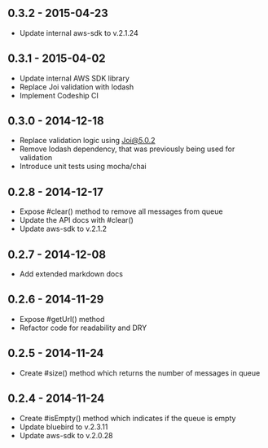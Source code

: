 ## 0.3.2 - 2015-04-23

* Update internal aws-sdk to v.2.1.24

## 0.3.1 - 2015-04-02

* Update internal AWS SDK library
* Replace Joi validation with lodash
* Implement Codeship CI

## 0.3.0 - 2014-12-18

* Replace validation logic using Joi@5.0.2
* Remove lodash dependency, that was previously being used for validation
* Introduce unit tests using mocha/chai

## 0.2.8 - 2014-12-17

* Expose #clear() method to remove all messages from queue
* Update the API docs with #clear()
* Update aws-sdk to v.2.1.2

## 0.2.7 - 2014-12-08

* Add extended markdown docs

## 0.2.6 - 2014-11-29

* Expose #getUrl() method
* Refactor code for readability and DRY

## 0.2.5 - 2014-11-24

* Create #size() method which returns the number of messages in queue

## 0.2.4 - 2014-11-24

* Create #isEmpty() method which indicates if the queue is empty
* Update bluebird to v.2.3.11
* Update aws-sdk to v.2.0.28

